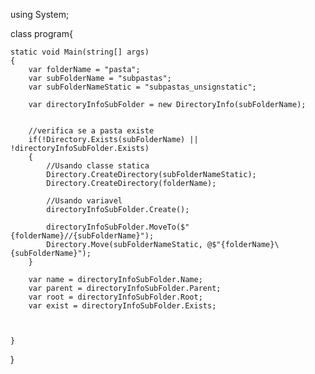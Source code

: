 
using System;

class program{


    static void Main(string[] args)
    {
        var folderName = "pasta";
        var subFolderName = "subpastas";
        var subFolderNameStatic = "subpastas_unsignstatic";
    
        var directoryInfoSubFolder = new DirectoryInfo(subFolderName);


        //verifica se a pasta existe
        if(!Directory.Exists(subFolderName) || !directoryInfoSubFolder.Exists)
        {
            //Usando classe statica
            Directory.CreateDirectory(subFolderNameStatic);
            Directory.CreateDirectory(folderName);

            //Usando variavel
            directoryInfoSubFolder.Create();

            directoryInfoSubFolder.MoveTo($"{folderName}//{subFolderName}");
            Directory.Move(subFolderNameStatic, @$"{folderName}\{subFolderName}");
        }

        var name = directoryInfoSubFolder.Name;
        var parent = directoryInfoSubFolder.Parent;
        var root = directoryInfoSubFolder.Root;
        var exist = directoryInfoSubFolder.Exists;



    }
}

